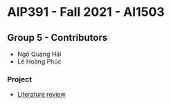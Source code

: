 # AIP391 - Fall 2021 - AI1503

## Group 5 - Contributors

- Ngô Quang Hải
- Lê Hoàng Phúc

### Project

- [Literature review](https://docs.google.com/spreadsheets/d/1HVmVpj6bgk3F9iZ8Wj2Kq4thxJnLnx2NyqqMIDSWHoU/edit?usp=sharing)

